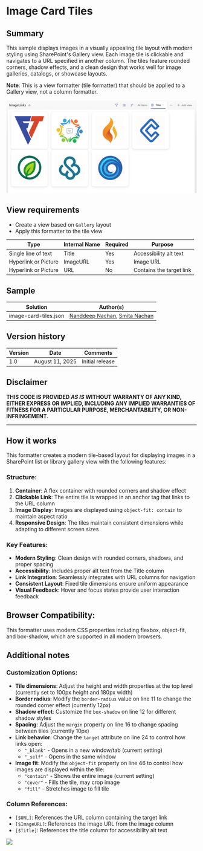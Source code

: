 # Image Card Tiles

## Summary
This sample displays images in a visually appealing tile layout with modern styling using SharePoint's Gallery view. Each image tile is clickable and navigates to a URL specified in another column. The tiles feature rounded corners, shadow effects, and a clean design that works well for image galleries, catalogs, or showcase layouts.

**Note**: This is a view formatter (tile formatter) that should be applied to a Gallery view, not a column formatter.

![screenshot of the sample](./assets/screenshot.png)

## View requirements
- Create a view based on `Gallery` layout
- Apply this formatter to the tile view

|Type|Internal Name|Required|Purpose|
|----|-------------|--------|-------|
|Single line of text|Title|Yes|Accessibility alt text|
|Hyperlink or Picture|ImageURL|Yes|Image URL|
|Hyperlink or Picture|URL|No|Contains the target link|

## Sample

Solution|Author(s)
--------|---------
image-card-tiles.json | [Nanddeep Nachan](https://github.com/nanddeepn), [Smita Nachan](https://github.com/smitanachan)

## Version history

Version|Date|Comments
-------|----|--------
1.0|August 11, 2025|Initial release

## Disclaimer

**THIS CODE IS PROVIDED *AS IS* WITHOUT WARRANTY OF ANY KIND, EITHER EXPRESS OR IMPLIED, INCLUDING ANY IMPLIED WARRANTIES OF FITNESS FOR A PARTICULAR PURPOSE, MERCHANTABILITY, OR NON-INFRINGEMENT.**

---

## How it works

This formatter creates a modern tile-based layout for displaying images in a SharePoint list or library gallery view with the following features:

### Structure:
1. **Container**: A flex container with rounded corners and shadow effect
2. **Clickable Link**: The entire tile is wrapped in an anchor tag that links to the URL column
3. **Image Display**: Images are displayed using `object-fit: contain` to maintain aspect ratio
4. **Responsive Design**: The tiles maintain consistent dimensions while adapting to different screen sizes

### Key Features:
- **Modern Styling**: Clean design with rounded corners, shadows, and proper spacing
- **Accessibility**: Includes proper alt text from the Title column
- **Link Integration**: Seamlessly integrates with URL columns for navigation
- **Consistent Layout**: Fixed tile dimensions ensure uniform appearance
- **Visual Feedback**: Hover and focus states provide user interaction feedback

## Browser Compatibility:
This formatter uses modern CSS properties including flexbox, object-fit, and box-shadow, which are supported in all modern browsers.

## Additional notes

### Customization Options:
- **Tile dimensions**: Adjust the height and width properties at the top level (currently set to 100px height and 180px width)
- **Border radius**: Modify the `border-radius` value on line 11 to change the rounded corner effect (currently 12px)
- **Shadow effect**: Customize the `box-shadow` on line 12 for different shadow styles
- **Spacing**: Adjust the `margin` property on line 16 to change spacing between tiles (currently 10px)
- **Link behavior**: Change the `target` attribute on line 24 to control how links open:
  - `"_blank"` - Opens in a new window/tab (current setting)
  - `"_self"` - Opens in the same window
- **Image fit**: Modify the `object-fit` property on line 46 to control how images are displayed within the tile:
  - `"contain"` - Shows the entire image (current setting)
  - `"cover"` - Fills the tile, may crop image
  - `"fill"` - Stretches image to fill tile

### Column References:
- `[$URL]`: References the URL column containing the target link
- `[$ImageURL]`: References the image URL from the image column
- `[$Title]`: References the title column for accessibility alt text

<img src="https://pnptelemetry.azurewebsites.net/list-formatting/view-samples/image-card-tiles" />